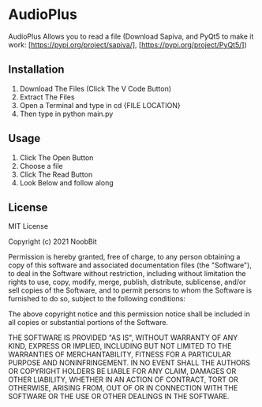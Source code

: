 # AudioPlus
AudioPlus Allows you to read a file (Download Sapiva, and PyQt5 to make it work: [https://pypi.org/project/sapiva/], [https://pypi.org/project/PyQt5/])
## Installation
1. Download The Files (Click The V Code Button)
2. Extract The Files
3. Open a Terminal and type in cd {FILE LOCATION}
4. Then type in python main.py
## Usage
1. Click The Open Button
2. Choose a file
3. Click The Read Button
4. Look Below and follow along
## License
MIT License

Copyright (c) 2021 NoobBit

Permission is hereby granted, free of charge, to any person obtaining a copy
of this software and associated documentation files (the "Software"), to deal
in the Software without restriction, including without limitation the rights
to use, copy, modify, merge, publish, distribute, sublicense, and/or sell
copies of the Software, and to permit persons to whom the Software is
furnished to do so, subject to the following conditions:

The above copyright notice and this permission notice shall be included in all
copies or substantial portions of the Software.

THE SOFTWARE IS PROVIDED "AS IS", WITHOUT WARRANTY OF ANY KIND, EXPRESS OR
IMPLIED, INCLUDING BUT NOT LIMITED TO THE WARRANTIES OF MERCHANTABILITY,
FITNESS FOR A PARTICULAR PURPOSE AND NONINFRINGEMENT. IN NO EVENT SHALL THE
AUTHORS OR COPYRIGHT HOLDERS BE LIABLE FOR ANY CLAIM, DAMAGES OR OTHER
LIABILITY, WHETHER IN AN ACTION OF CONTRACT, TORT OR OTHERWISE, ARISING FROM,
OUT OF OR IN CONNECTION WITH THE SOFTWARE OR THE USE OR OTHER DEALINGS IN THE
SOFTWARE.
